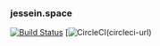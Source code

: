 ### jessein.space

[![Build Status](https://semaphoreci.com/api/v1/projects/2c39a37c-7b37-462a-be9d-a9cf3fdb54a0/1696206/badge.svg)](https://semaphoreci.com/jessestuart-95/js-gatsby-tachyons)
[![CircleCI](circleci-badge)(circleci-url)

[circleci-badge]: https://circleci.com/gh/jessestuart/js-gatsby-tachyons.svg?style=svg&circle-token=95a9c23b2b0ed15a71639a318c98eea3b09a03b7
[circleci-url]: https://circleci.com/gh/jessestuart/js-gatsby-tachyons.svg?style=svg&circle-token=95a9c23b2b0ed15a71639a318c98eea3b09a03b7
